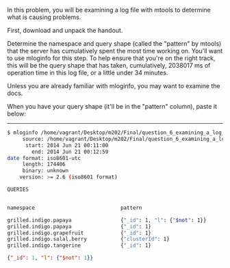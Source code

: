 In this problem, you will be examining a log file with mtools to determine what is causing problems.

First, download and unpack the handout.

Determine the namespace and query shape (called the "pattern" by mtools) that the server has cumulatively spent the most time working on. You'll want to use mloginfo for this step. To help ensure that you're on the right track, this will be the query shape that has taken, cumulatively, 2038017 ms of operation time in this log file, or a little under 34 minutes.

Unless you are already familiar with mloginfo, you may want to examine the docs.

When you have your query shape (it'll be in the "pattern" column), paste it below:

----

```bash
$ mloginfo /home/vagrant/Desktop/m202/Final/question_6_examining_a_log_file_with_mtools/m202_final_6-8.log --queries
     source: /home/vagrant/Desktop/m202/Final/question_6_examining_a_log_file_with_mtools/m202_final_6-8.log
      start: 2014 Jun 21 00:11:00
        end: 2014 Jun 21 00:12:59
date format: iso8601-utc
     length: 174406
     binary: unknown
    version: >= 2.6 (iso8601 format)

QUERIES


namespace                            pattern                                                                        count    min (ms)    max (ms)    mean (ms)    95%-ile (ms)    sum (ms)

grilled.indigo.papaya                {"_id": 1, "l": {"$not": 1}}                                                    4227           0        3872          482          1189.4     2038017
grilled.indigo.papaya                {"_id": 1}                                                                     16877           0        2557           42           343.2      725607
grilled.indigo.grapefruit            {"_id": 1}                                                                      1170           0        2516          479         1196.85      560682
grilled.indigo.salal.berry           {"clusterId": 1}                                                                1625           0        2805          260          1016.6      423831
grilled.indigo.tangerine             {"_id": 1}                                                                       380           0        3037          484          1144.2      184188
```
```json
{"_id": 1, "l": {"$not": 1}}
```
